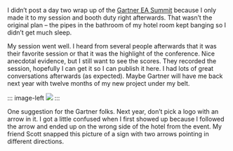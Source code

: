 I didn’t post a day two wrap up of the [Gartner EA
Summit](http://devhawk.net/2006/06/21/gartner-ea-summit-day-one/)
because I only made it to my session and booth duty right afterwards.
That wasn’t the original plan – the pipes in the bathroom of my hotel
room kept banging so I didn’t get much sleep.

My session went well. I heard from several people afterwards that it was
their favorite session or that it was the highlight of the conference.
Nice anecdotal evidence, but I still want to see the scores. They
recorded the session, hopefully I can get it so I can publish it here. I
had lots of great conversations afterwards (as expected). Maybe Gartner
will have me back next year with twelve months of my new project under
my belt.

::: image-left
[![](http://image.devhawk.net/blog-content/20060626-1452-gartner-ea-summit-day-two/img393_small.jpg)](http://image.devhawk.net/blog-content/20060626-1452-gartner-ea-summit-day-two/img393.jpg)
:::

One suggestion for the Gartner folks. Next year, don’t pick a logo with
an arrow in it. I got a little confused when I first showed up because I
followed the arrow and ended up on the wrong side of the hotel from the
event. My friend Scott snapped this picture of a sign with two arrows
pointing in different directions.
